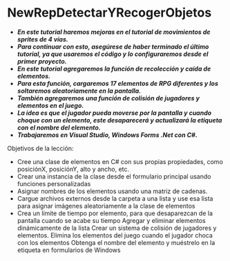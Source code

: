 # NewRepDetectarYRecogerObjetos

- **_En este tutorial haremos mejoras en el tutorial de movimientos de sprites de 4 vías._**
- **_Para continuar con esto, asegúrese de haber terminado el último tutorial, ya que usaremos el código y lo configuraremos desde el primer proyecto._**
- **_En este tutorial agregaremos la función de recolección y caída de elementos._**
- **_Para esta función, cargaremos 17 elementos de RPG diferentes y los soltaremos aleatoriamente en la pantalla._**
- **_También agregaremos una función de colisión de jugadores y elementos en el juego._**
- **_La idea es que el jugador pueda moverse por la pantalla y cuando choque con un elemento, este desaparecerá y actualizará la etiqueta con el nombre del elemento._**
- **_Trabajaremos en Visual Studio, Windows Forms .Net con C#._**

Objetivos de la lección:

- Cree una clase de elementos en C# con sus propias propiedades, como posiciónX, posiciónY, alto y ancho, etc.
- Crear una instancia de la clase desde el formulario principal usando funciones personalizadas
- Asignar nombres de los elementos usando una matriz de cadenas.
- Cargue archivos externos desde la carpeta a una lista y use esa lista para asignar imágenes aleatoriamente a la clase de elementos
- Crea un límite de tiempo por elemento, para que desaparezcan de la pantalla cuando se acabe su tiempo
Agregar y eliminar elementos dinámicamente de la lista
Crear un sistema de colisión de jugadores y elementos.
Elimina los elementos del juego cuando el jugador choca con los elementos
Obtenga el nombre del elemento y muéstrelo en la etiqueta en formularios de Windows
